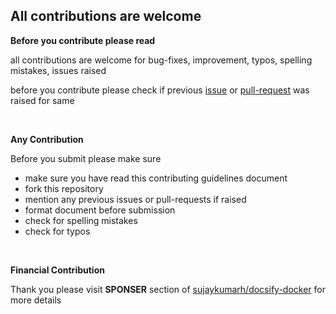 ## All contributions are welcome

**Before you contribute please read**

all contributions are welcome for bug-fixes, improvement, typos, spelling mistakes, issues raised

before you contribute please check if previous [issue](https://github.com/sujaykumarh/docsify-docker/issues) or [pull-request](https://github.com/sujaykumarh/docsify-docker/pulls) was raised for same

<br>

**Any Contribution**

Before you submit please make sure

* make sure you have read this contributing guidelines document
* fork this repository
* mention any previous issues or pull-requests if raised
* format document before submission
* check for spelling mistakes
* check for typos

<br>

**Financial Contribution**

Thank you please visit **SPONSER** section of [sujaykumarh/docsify-docker](https://github.com/sujaykumarh/docsify-docker) for more details